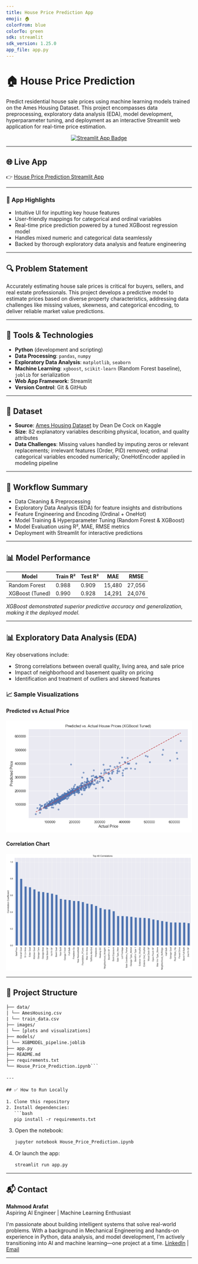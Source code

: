 ```yaml
---
title: House Price Prediction App  
emoji: 🏠  
colorFrom: blue  
colorTo: green  
sdk: streamlit  
sdk_version: 1.25.0  
app_file: app.py  
---
```


# 🏠 House Price Prediction

Predict residential house sale prices using machine learning models trained on the Ames Housing Dataset. This project encompasses data preprocessing, exploratory data analysis (EDA), model development, hyperparameter tuning, and deployment as an interactive Streamlit web application for real-time price estimation.

<p align="center"> <a href="https://your-deployment-url-here" target="_blank"> <img src="https://img.shields.io/badge/🚀%20Launch%20App-Streamlit-green?style=for-the-badge" alt="Streamlit App Badge"> </a> </p>

---

## 🌐 Live App

👉 [House Price Prediction Streamlit App](https://your-deployment-url-here)  

---

### 🧠 App Highlights

- Intuitive UI for inputting key house features  
- User-friendly mappings for categorical and ordinal variables  
- Real-time price prediction powered by a tuned XGBoost regression model  
- Handles mixed numeric and categorical data seamlessly  
- Backed by thorough exploratory data analysis and feature engineering  

---

## 🔍 Problem Statement

Accurately estimating house sale prices is critical for buyers, sellers, and real estate professionals. This project develops a predictive model to estimate prices based on diverse property characteristics, addressing data challenges like missing values, skewness, and categorical encoding, to deliver reliable market value predictions.

---

## 🧰 Tools & Technologies

- **Python** (development and scripting)  
- **Data Processing**: `pandas`, `numpy`  
- **Exploratory Data Analysis**: `matplotlib`, `seaborn`  
- **Machine Learning**: `xgboost`, `scikit-learn` (Random Forest baseline), `joblib` for serialization  
- **Web App Framework**: Streamlit  
- **Version Control**: Git & GitHub  

---

## 📁 Dataset

- **Source**: [Ames Housing Dataset](https://www.kaggle.com/datasets/prevek18/ames-housing-dataset/data) by Dean De Cock on Kaggle  
- **Size**: 82 explanatory variables describing physical, location, and quality attributes  
- **Data Challenges**: Missing values handled by imputing zeros or relevant replacements; irrelevant features (Order, PID) removed; ordinal categorical variables encoded numerically; OneHotEncoder applied in modeling pipeline  

---

## 🔄 Workflow Summary

- Data Cleaning & Preprocessing  
- Exploratory Data Analysis (EDA) for feature insights and distributions  
- Feature Engineering and Encoding (Ordinal + OneHot)  
- Model Training & Hyperparameter Tuning (Random Forest & XGBoost)  
- Model Evaluation using R², MAE, RMSE metrics  
- Deployment with Streamlit for interactive predictions  

---

## 📊 Model Performance

| Model           | Train R² | Test R² | MAE      | RMSE     |
|-----------------|----------|---------|----------|----------|
| Random Forest   | 0.988    | 0.909   | 15,480   | 27,056   |
| XGBoost (Tuned) | 0.990    | 0.928   | 14,291   | 24,076   |

*XGBoost demonstrated superior predictive accuracy and generalization, making it the deployed model.*

---

## 📊 Exploratory Data Analysis (EDA)

Key observations include:  

- Strong correlations between overall quality, living area, and sale price  
- Impact of neighborhood and basement quality on pricing  
- Identification and treatment of outliers and skewed features  

### 📈 Sample Visualizations

#### Predicted vs Actual Price
![Predicted vs Actual Sale Price](images/Predicted_vs_Actual_Price.png)

#### Correlation Chart
![Correlation Chart](images/Correlation_BarChart.png)

---

## 📁 Project Structure
```
├── data/
│ └── AmesHousing.csv 
| └── train_data.csv 
├── images/
│ └── [plots and visualizations]
├── models/
│ └── XGBMODEL_pipeline.joblib 
├── app.py 
├── README.md
├── requirements.txt
└── House_Price_Prediction.ipynb```

---

## ✅ How to Run Locally

1. Clone this repository
2. Install dependencies:
   ```bash
   pip install -r requirements.txt
   ```
3. Open the notebook:
   ```bash
   jupyter notebook House_Price_Prediction.ipynb
   ```
4. Or launch the app:
   ```bash
   streamlit run app.py
   ```

---

## 📬 Contact

**Mahmood Arafat**  
Aspiring AI Engineer | Machine Learning Enthusiast

I'm passionate about building intelligent systems that solve real-world problems. With a background in Mechanical Engineering and hands-on experience in Python, data analysis, and model development, I'm actively transitioning into AI and machine learning—one project at a time.
[LinkedIn](https://www.linkedin.com/in/arafat-mahmood-3b0208213/) | [Email](Mahmoodarafat08@gmail.com)

---
